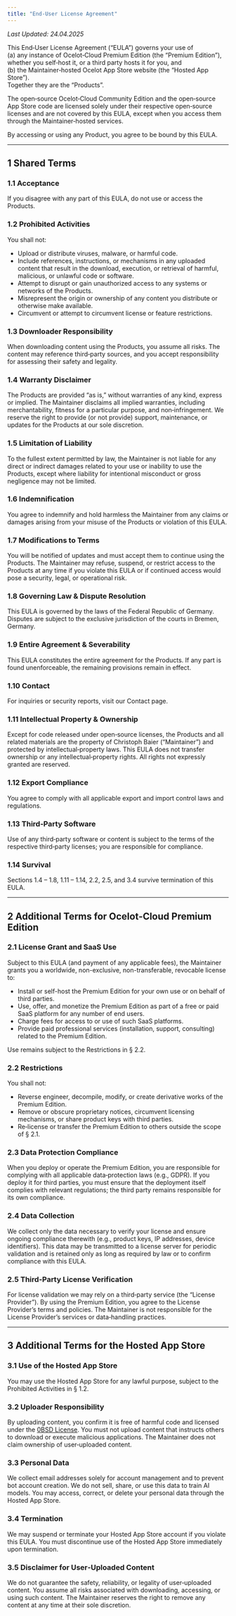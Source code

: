 ```yaml
---
title: "End‑User License Agreement"
---
```


_Last Updated: 24.04.2025_

This End‑User License Agreement (“EULA”) governs your use of  
(a) any instance of Ocelot‑Cloud Premium Edition (the “Premium Edition”), whether you self‑host it, or a third party hosts it for you, and  
(b) the Maintainer‑hosted Ocelot App Store website (the “Hosted App Store”).  
Together they are the “Products”.

The open‑source Ocelot‑Cloud Community Edition and the open‑source App Store code are licensed solely under their respective open‑source licenses and are not covered by this EULA, except when you access them through the Maintainer‑hosted services.

By accessing or using any Product, you agree to be bound by this EULA.

---

## 1 Shared Terms

### 1.1 Acceptance
If you disagree with any part of this EULA, do not use or access the Products.

### 1.2 Prohibited Activities
You shall not:

- Upload or distribute viruses, malware, or harmful code.
- Include references, instructions, or mechanisms in any uploaded content that result in the download, execution, or retrieval of harmful, malicious, or unlawful code or software.
- Attempt to disrupt or gain unauthorized access to any systems or networks of the Products.
- Misrepresent the origin or ownership of any content you distribute or otherwise make available.
- Circumvent or attempt to circumvent license or feature restrictions.

### 1.3 Downloader Responsibility
When downloading content using the Products, you assume all risks. The content may reference third‑party sources, and you accept responsibility for assessing their safety and legality.

### 1.4 Warranty Disclaimer
The Products are provided “as is,” without warranties of any kind, express or implied. The Maintainer disclaims all implied warranties, including merchantability, fitness for a particular purpose, and non‑infringement. We reserve the right to provide (or not provide) support, maintenance, or updates for the Products at our sole discretion.

### 1.5 Limitation of Liability
To the fullest extent permitted by law, the Maintainer is not liable for any direct or indirect damages related to your use or inability to use the Products, except where liability for intentional misconduct or gross negligence may not be limited.

### 1.6 Indemnification
You agree to indemnify and hold harmless the Maintainer from any claims or damages arising from your misuse of the Products or violation of this EULA.

### 1.7 Modifications to Terms
You will be notified of updates and must accept them to continue using the Products. The Maintainer may refuse, suspend, or restrict access to the Products at any time if you violate this EULA or if continued access would pose a security, legal, or operational risk.

### 1.8 Governing Law & Dispute Resolution
This EULA is governed by the laws of the Federal Republic of Germany. Disputes are subject to the exclusive jurisdiction of the courts in Bremen, Germany.

### 1.9 Entire Agreement & Severability
This EULA constitutes the entire agreement for the Products. If any part is found unenforceable, the remaining provisions remain in effect.

### 1.10 Contact
For inquiries or security reports, visit our Contact page.

### 1.11 Intellectual Property & Ownership
Except for code released under open‑source licenses, the Products and all related materials are the property of Christoph Baier (“Maintainer”) and protected by intellectual‑property laws. This EULA does not transfer ownership or any intellectual‑property rights. All rights not expressly granted are reserved.

### 1.12 Export Compliance
You agree to comply with all applicable export and import control laws and regulations.

### 1.13 Third‑Party Software
Use of any third‑party software or content is subject to the terms of the respective third‑party licenses; you are responsible for compliance.

### 1.14 Survival
Sections 1.4 – 1.8, 1.11 – 1.14, 2.2, 2.5, and 3.4 survive termination of this EULA.

---

## 2 Additional Terms for Ocelot‑Cloud Premium Edition

### 2.1 License Grant and SaaS Use
Subject to this EULA (and payment of any applicable fees), the Maintainer grants you a worldwide, non-exclusive, non-transferable, revocable license to:

* Install or self-host the Premium Edition for your own use or on behalf of third parties.
* Use, offer, and monetize the Premium Edition as part of a free or paid SaaS platform for any number of end users.
* Charge fees for access to or use of such SaaS platforms.
* Provide paid professional services (installation, support, consulting) related to the Premium Edition.

Use remains subject to the Restrictions in § 2.2.

### 2.2 Restrictions
You shall not:

- Reverse engineer, decompile, modify, or create derivative works of the Premium Edition.
- Remove or obscure proprietary notices, circumvent licensing mechanisms, or share product keys with third parties.
- Re‑license or transfer the Premium Edition to others outside the scope of § 2.1.

### 2.3 Data Protection Compliance
When you deploy or operate the Premium Edition, you are responsible for complying with all applicable data‑protection laws (e.g., GDPR). If you deploy it for third parties, you must ensure that the deployment itself complies with relevant regulations; the third party remains responsible for its own compliance.

### 2.4 Data Collection
We collect only the data necessary to verify your license and ensure ongoing compliance therewith (e.g., product keys, IP addresses, device identifiers). This data may be transmitted to a license server for periodic validation and is retained only as long as required by law or to confirm compliance with this EULA.

### 2.5 Third‑Party License Verification
For license validation we may rely on a third‑party service (the “License Provider”). By using the Premium Edition, you agree to the License Provider’s terms and policies. The Maintainer is not responsible for the License Provider’s services or data‑handling practices.

---

## 3 Additional Terms for the Hosted App Store

### 3.1 Use of the Hosted App Store
You may use the Hosted App Store for any lawful purpose, subject to the Prohibited Activities in § 1.2.

### 3.2 Uploader Responsibility
By uploading content, you confirm it is free of harmful code and licensed under the [0BSD License](https://opensource.org/license/0bsd). You must not upload content that instructs others to download or execute malicious applications. The Maintainer does not claim ownership of user‑uploaded content.

### 3.3 Personal Data
We collect email addresses solely for account management and to prevent bot account creation. We do not sell, share, or use this data to train AI models. You may access, correct, or delete your personal data through the Hosted App Store.

### 3.4 Termination
We may suspend or terminate your Hosted App Store account if you violate this EULA. You must discontinue use of the Hosted App Store immediately upon termination.

### 3.5 Disclaimer for User‑Uploaded Content
We do not guarantee the safety, reliability, or legality of user‑uploaded content. You assume all risks associated with downloading, accessing, or using such content. The Maintainer reserves the right to remove any content at any time at their sole discretion.
